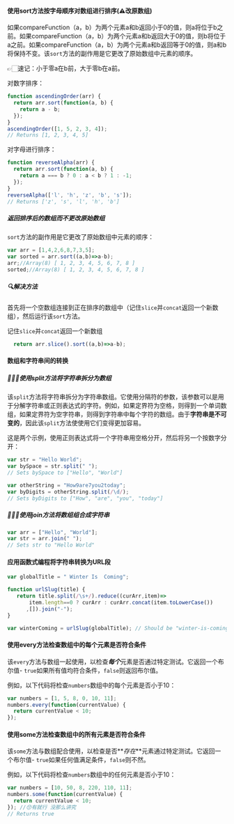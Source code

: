 #### 使用sort方法按字母顺序对数组进行排序(⚠️改原数组)

如果compareFunction（a，b）为两个元素a和b返回小于0的值，则a将位于b之前。如果compareFunction（a，b）为两个元素a和b返回大于0的值，则b将位于a之前。如果compareFunction（a，b）为两个元素a和b返回等于0的值，则a和b将保持不变。该`sort`方法的副作用是它更改了原始数组中元素的顺序。

👉🏻速记：小于零a在b前，大于零b在a前。

对数字排序：

```js
function ascendingOrder(arr) {
  return arr.sort(function(a, b) {
    return a - b;
  });
}
ascendingOrder([1, 5, 2, 3, 4]);
// Returns [1, 2, 3, 4, 5]
```

对字母进行排序：

```js
function reverseAlpha(arr) {
  return arr.sort(function(a, b) {
    return a === b ? 0 : a < b ? 1 : -1;
  });
}
reverseAlpha(['l', 'h', 'z', 'b', 's']);
// Returns ['z', 's', 'l', 'h', 'b']
```

##### 返回排序后的数组而不更改原始数组

`sort`方法的副作用是它更改了原始数组中元素的顺序：

```js
var arr = [1,4,2,6,8,7,3,5];
var sorted = arr.sort((a,b)=>a-b);
arr;//Array(8) [ 1, 2, 3, 4, 5, 6, 7, 8 ]
sorted;//Array(8) [ 1, 2, 3, 4, 5, 6, 7, 8 ]
```

##### 🔍解决方法

首先将一个空数组连接到正在排序的数组中（记住`slice`并`concat`返回一个新数组），然后运行该`sort`方法。

记住`slice`并`concat`返回一个新数组

```js
  return arr.slice().sort((a,b)=>a-b);
```

#### 数组和字符串间的转换

##### 💁🏻‍♀️使用split方法将字符串拆分为数组

该`split`方法将字符串拆分为字符串数组。它使用分隔符的参数，该参数可以是用于分解字符串或正则表达式的字符。例如，如果定界符为空格，则得到一个单词数组，如果定界符为空字符串，则得到字符串中每个字符的数组。由于**字符串是不可变的**，因此该`split`方法使使用它们变得更加容易。

这是两个示例，使用正则表达式将一个字符串用空格分开，然后将另一个按数字分开：

```js
var str = "Hello World";
var bySpace = str.split(" ");
// Sets bySpace to ["Hello", "World"]

var otherString = "How9are7you2today";
var byDigits = otherString.split(/\d/);
// Sets byDigits to ["How", "are", "you", "today"]
```

##### 💁🏻‍♀️使用join方法将数组组合成字符串

```js
var arr = ["Hello", "World"];
var str = arr.join(" ");
// Sets str to "Hello World"
```

#### 应用函数式编程将字符串转换为URL段

```js
var globalTitle = " Winter Is  Coming";

function urlSlug(title) {
   return title.split(/\s+/).reduce((curArr,item)=>
       item.length==0 ? curArr : curArr.concat(item.toLowerCase())
      ,[]).join("-");
}

var winterComing = urlSlug(globalTitle); // Should be "winter-is-coming"

```

#### 使用every方法检查数组中的每个元素是否符合条件

该`every`方法与数组一起使用，以检查***每个***元素是否通过特定测试。它返回一个布尔值- `true`如果所有值均符合条件，`false`则返回布尔值。

例如，以下代码将检查`numbers`数组中的每个元素是否小于10：

```js
var numbers = [1, 5, 8, 0, 10, 11];
numbers.every(function(currentValue) {
  return currentValue < 10;
});
```

#### 使用some方法检查数组中的所有元素是否符合条件

该`some`方法与数组配合使用，以检查是否**_存在_**元素通过特定测试。它返回一个布尔值- `true`如果任何值满足条件，`false`则不然。

例如，以下代码将检查`numbers`数组中的任何元素是否小于10：

```js
var numbers = [10, 50, 8, 220, 110, 11];
numbers.some(function(currentValue) {
  return currentValue < 10;
}); //😙有就行 没那么讲究
// Returns true
```

